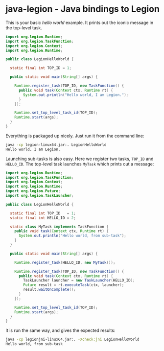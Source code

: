 # java-legion - Java bindings to Legion

This is your basic *hello world* example. It prints out the iconic message in the top-level task.

```java
import org.legion.Runtime;
import org.legion.TaskFunction;
import org.legion.Context;
import org.legion.Runtime;

public class LegionHelloWorld {

  static final int TOP_ID = 1;

  public static void main(String[] args) {

    Runtime.register_task(TOP_ID, new TaskFunction() {
      public void task(Context ctx, Runtime rt) {
        System.out.println("Hello world, I am Legion.");
      }
    });

    Runtime.set_top_level_task_id(TOP_ID);
    Runtime.start(args);
  }
}
```

Everything is packaged up nicely. Just run it from the command line:

```bash
java -cp legion-linux64.jar:. LegionHelloWorld
Hello world, I am Legion.
```

Launching sub-tasks is also easy. Here we register two tasks, `TOP_ID` and
`HELLO_ID`. The top-level task launches `MyTask` which prints out a message:

```java
import org.legion.Runtime;
import org.legion.TaskFunction;
import org.legion.Context;
import org.legion.Runtime;
import org.legion.Future;
import org.legion.TaskLauncher;

public class LegionHelloWorld {

  static final int TOP_ID   = 1;
  static final int HELLO_ID = 2;

  static class MyTask implements TaskFunction {
    public void task(Context ctx, Runtime rt) {
      System.out.println("Hello world, from sub-task");
    }
  }

  public static void main(String[] args) {

    Runtime.register_task(HELLO_ID, new MyTask());

    Runtime.register_task(TOP_ID, new TaskFunction() {
      public void task(Context ctx, Runtime rt) {
        TaskLauncher launcher = new TaskLauncher(HELLO_ID);
        Future result = rt.executeTask(ctx, launcher);
        result.waitOnComplete();
      }
    });

    Runtime.set_top_level_task_id(TOP_ID);
    Runtime.start(args);
  }
}
```

It is run the same way, and gives the expected results:

```bash
java -cp legionjni-linux64.jar:. -Xcheck:jni LegionHelloWorld
Hello world, from sub-task
```

